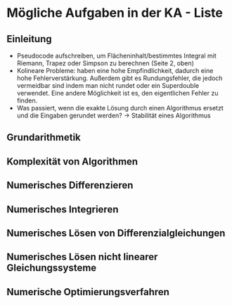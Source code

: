 # Mögliche Aufgaben in der KA - Liste

## Einleitung

- Pseudocode aufschreiben, um Flächeninhalt/bestimmtes Integral mit Riemann, Trapez oder Simpson zu berechnen (Seite 2,
  oben)
- Kolineare Probleme: haben eine hohe Empfindlichkeit, dadurch eine hohe Fehlerverstärkung. Außerdem gibt es
  Rundungsfehler, die jedoch vermeidbar sind indem man nicht rundet oder ein Superdouble verwendet. Eine andere
  Möglichkeit ist es, den eigentlichen Fehler zu finden.
- Was passiert, wenn die exakte Lösung durch einen Algorithmus ersetzt und die Eingaben gerundet werden? → Stabilität
  eines Algorithmus

## Grundarithmetik

## Komplexität von Algorithmen

## Numerisches Differenzieren

## Numerisches Integrieren

## Numerisches Lösen von Differenzialgleichungen

## Numerisches Lösen nicht linearer Gleichungssysteme

## Numerische Optimierungsverfahren

